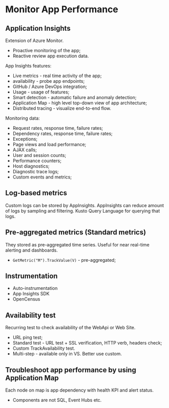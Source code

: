 # Monitor App Performance

## Application Insights
Extension of Azure Monitor. 
- Proactive monitoring of the app;
- Reactive review app execution data.

App Insights features:
- Live metrics - real time activity of the app;
- availability - probe app endpoints;
- GitHub / Azure DevOps integration;
- Usage - usage of features;
- Smart detection - automatic failure and anomaly detection;
- Application Map - high level top-down view of app architecture;
- Distributed tracing - visualize end-to-end flow.

Monitoring data:
- Request rates, response time, failure rates;
- Dependency rates, response time, failure rates;
- Exceptions;
- Page views and load performance;
- AJAX calls;
- User and session counts;
- Performance counters;
- Host diagnostics;
- Diagnostic trace logs;
- Custom events and metrics;

## Log-based metrics

Custom logs can be stored by AppInsights. AppInsights can reduce amount of logs by sampling and filtering.
Kusto Query Language for querying that logs.

## Pre-aggregated metrics (Standard metrics)
They stored as pre-aggregated time series. Useful for near real-time alerting and dashboards.
- `GetMetric("M").TrackValue(V)` - pre-aggregated;

## Instrumentation
- Auto-instrumentation
- App Insights SDK
- OpenCensus

## Availability test
Recurring test to check availability of the WebApi or Web Site.
- URL ping test;
- Standard test - URL test + SSL verification, HTTP verb, headers check;
- Custom TrackAvailability test.
- Multi-step - available only in VS. Better use custom.

## Troubleshoot app performance by using Application Map
Each node on map is app dependency with health KPI and alert status.

- Components are not SQL, Event Hubs etc.